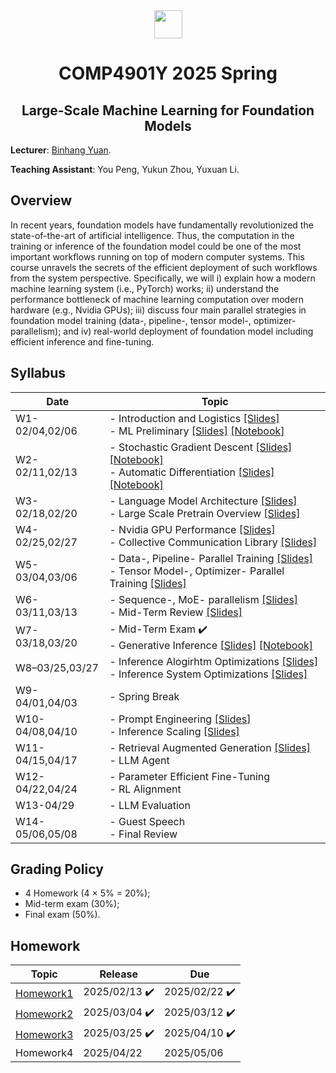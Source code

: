 <div style="text-align:center">
<a href="https://hkust.edu.hk/"><img src="https://hkust.edu.hk/sites/default/files/images/UST_L3.svg" height="45"></a>


# COMP4901Y 2025 Spring

</div>

<h2 style="text-align: center;"> Large-Scale Machine Learning for Foundation Models </h2>

**Lecturer**: [Binhang Yuan](https://binhangyuan.github.io/site/). 

**Teaching Assistant**: You Peng, Yukun Zhou, Yuxuan Li.


## Overview

In recent years, foundation models have fundamentally revolutionized the state-of-the-art of artificial intelligence. Thus, the computation in the training or inference of the foundation model could be one of the most important workflows running on top of modern computer systems. This course unravels the secrets of the efficient deployment of such workflows from the system perspective. Specifically, we will i) explain how a modern machine learning system (i.e., PyTorch) works; ii) understand the performance bottleneck of machine learning computation over modern hardware (e.g., Nvidia GPUs); iii) discuss four main parallel strategies in foundation model training (data-, pipeline-, tensor model-, optimizer- parallelism); and iv) real-world deployment of foundation model including efficient inference and fine-tuning. 




## Syllabus 

| Date | Topic |
|-----|------|
|W1-02/04,02/06 | - Introduction and Logistics [[Slides]](https://github.com/Relaxed-System-Lab/HKUST-COMP4901Y-2025spring/blob/main/Lecture%201%20-%20Introduction%20and%20Logistics.pdf) <br> - ML Preliminary [[Slides]](https://github.com/Relaxed-System-Lab/HKUST-COMP4901Y-2025spring/blob/main/Lecture%202%20-%20Machine%20Learning%20Preliminary.pdf) [[Notebook]](https://github.com/Relaxed-System-Lab/HKUST-COMP4901Y-2025spring/blob/main/lecture-notebook/Lecture-2.ipynb) |
|W2-02/11,02/13 | - Stochastic Gradient Descent [[Slides]](https://github.com/Relaxed-System-Lab/HKUST-COMP4901Y-2025spring/blob/main/Lecture%203%20-%20Stochastic%20Gradient%20Descent.pdf) [[Notebook]](https://github.com/Relaxed-System-Lab/HKUST-COMP4901Y-2025spring/blob/main/lecture-notebook/Lecture-3.ipynb) <br> - Automatic Differentiation [[Slides]](https://github.com/Relaxed-System-Lab/HKUST-COMP4901Y-2025spring/blob/main/Lecture%204%20-%20Automatic%20Differentiation.pdf) [[Notebook]](https://github.com/Relaxed-System-Lab/HKUST-COMP4901Y-2025spring/blob/main/lecture-notebook/Lecture-4.ipynb) |
|W3-02/18,02/20 | - Language Model Architecture [[Slides]](https://github.com/Relaxed-System-Lab/HKUST-COMP4901Y-2025spring/blob/main/Lecture%205%20-%20Language%20Model%20Architecture.pdf) <br> - Large Scale Pretrain Overview [[Slides]](https://github.com/Relaxed-System-Lab/HKUST-COMP4901Y-2025spring/blob/main/Lecture%206%20-%20LLM%20Pretraining.pdf) |
|W4-02/25,02/27 | - Nvidia GPU Performance [[Slides]](https://github.com/Relaxed-System-Lab/HKUST-COMP4901Y-2025spring/blob/main/Lecture%207%20-%20Nvidia%20GPU%20Performance.pdf)  <br> - Collective Communication Library [[Slides]](https://github.com/Relaxed-System-Lab/HKUST-COMP4901Y-2025spring/blob/main/Lecture%208%20-%20Nvidia%20Collective%20Communication%20Library.pdf)  |
|W5-03/04,03/06 | - Data-, Pipeline- Parallel Training [[Slides]](https://github.com/Relaxed-System-Lab/HKUST-COMP4901Y-2025spring/blob/main/Lecture%209%20-%20Data%20and%20Pipeline%20Parallel%20Training.pdf) <br> - Tensor Model-, Optimizer- Parallel Training [[Slides]](https://github.com/Relaxed-System-Lab/HKUST-COMP4901Y-2025spring/blob/main/Lecture%2010%20-%20Tensor%20Model%20and%20Optimizer%20Parallel%20Training.pdf) |
|W6-03/11,03/13 | - Sequence-, MoE- parallelism [[Slides]](https://github.com/Relaxed-System-Lab/HKUST-COMP4901Y-2025spring/blob/main/Lecture%2011%20-%20MoE%20and%20Sequence%20Parallelism.pdf) <br> - Mid-Term Review [[Slides]](https://github.com/Relaxed-System-Lab/HKUST-COMP4901Y-2025spring/blob/main/Lecture%2012%20-%20Midterm%20Review.pdf) |
|W7-03/18,03/20 | - Mid-Term Exam :heavy_check_mark: <br> - Generative Inference [[Slides]](https://github.com/Relaxed-System-Lab/HKUST-COMP4901Y-2025spring/blob/main/Lecture%2013%20-%20Generative%20Inference%20Overview.pdf)  [[Notebook]](https://github.com/Relaxed-System-Lab/HKUST-COMP4901Y-2025spring/blob/main/lecture-notebook/Lecture-13.ipynb)  |
|W8–03/25,03/27 | - Inference Alogirhtm Optimizations [[Slides]](https://github.com/Relaxed-System-Lab/HKUST-COMP4901Y-2025spring/blob/main/Lecture%2014%20-%20Generative%20Inference%20Algorithm%20Optimization.pdf) <br> - Inference System Optimizations [[Slides]](https://github.com/Relaxed-System-Lab/HKUST-COMP4901Y-2025spring/blob/main/Lecture%2015%20-%20Generative%20Inference%20System%20Optimization.pdf) |
|W9-04/01,04/03 | - Spring Break |
|W10-04/08,04/10 | - Prompt Engineering [[Slides]](https://github.com/Relaxed-System-Lab/HKUST-COMP4901Y-2025spring/blob/main/Lecture%2016%20-%20Prompt%20Engineering.pdf) <br> - Inference Scaling [[Slides]](https://github.com/Relaxed-System-Lab/HKUST-COMP4901Y-2025spring/blob/main/Lecture%2017%20-%20%20Inference%20Time%20Scaling.pdf) |
|W11-04/15,04/17 | - Retrieval Augmented Generation [[Slides]](https://github.com/Relaxed-System-Lab/HKUST-COMP4901Y-2025spring/blob/main/Lecture%2018%20-%20Retrieval%20Augmented%20Generation.pdf)  <br>  - LLM Agent  |
|W12-04/22,04/24 | - Parameter Efficient Fine-Tuning <br> - RL Alignment |
|W13-04/29       | - LLM Evaluation  |
|W14-05/06,05/08 | - Guest Speech <br> - Final Review|


## Grading Policy
- 4 Homework (4 $\times$ 5% $=$ 20%);
- Mid-term exam (30%);
- Final exam (50%).

## Homework 
| Topic | Release |   Due   |
|-------|---------|---------|
| [Homework1](https://github.com/Relaxed-System-Lab/HKUST-COMP4901Y-2025spring/tree/main/homework1) |2025/02/13 :heavy_check_mark: | 2025/02/22 :heavy_check_mark:|
| [Homework2](https://github.com/Relaxed-System-Lab/HKUST-COMP4901Y-2025spring/tree/main/homework2) |2025/03/04 :heavy_check_mark: | 2025/03/12 :heavy_check_mark: |
| [Homework3](https://github.com/Relaxed-System-Lab/HKUST-COMP4901Y-2025spring/tree/main/homework3) |2025/03/25 :heavy_check_mark: | 2025/04/10 :heavy_check_mark:|
| Homework4 |2025/04/22 | 2025/05/06 |




